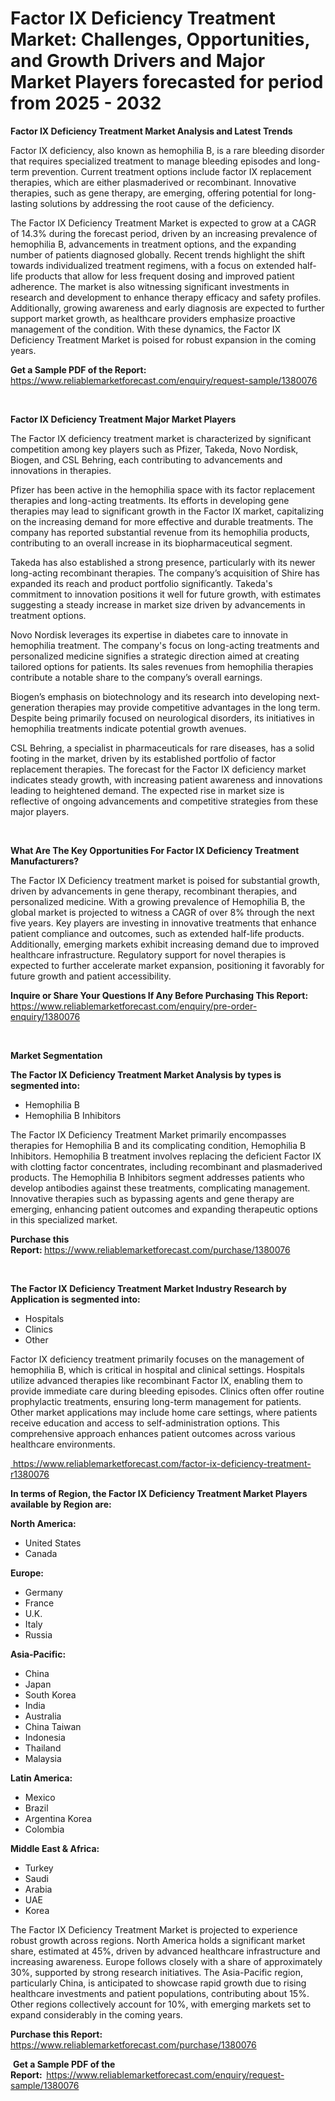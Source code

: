 <p><h1>Factor IX Deficiency Treatment Market: Challenges, Opportunities, and Growth Drivers and Major Market Players forecasted for period from 2025 - 2032</h1></p><p><strong>Factor IX Deficiency Treatment Market Analysis and Latest Trends</strong></p>
<p><p>Factor IX deficiency, also known as hemophilia B, is a rare bleeding disorder that requires specialized treatment to manage bleeding episodes and long-term prevention. Current treatment options include factor IX replacement therapies, which are either plasmaderived or recombinant. Innovative therapies, such as gene therapy, are emerging, offering potential for long-lasting solutions by addressing the root cause of the deficiency.</p><p>The Factor IX Deficiency Treatment Market is expected to grow at a CAGR of 14.3% during the forecast period, driven by an increasing prevalence of hemophilia B, advancements in treatment options, and the expanding number of patients diagnosed globally. Recent trends highlight the shift towards individualized treatment regimens, with a focus on extended half-life products that allow for less frequent dosing and improved patient adherence. The market is also witnessing significant investments in research and development to enhance therapy efficacy and safety profiles. Additionally, growing awareness and early diagnosis are expected to further support market growth, as healthcare providers emphasize proactive management of the condition. With these dynamics, the Factor IX Deficiency Treatment Market is poised for robust expansion in the coming years.</p></p>
<p><strong>Get a Sample PDF of the Report:&nbsp;</strong> <a href="https://www.reliablemarketforecast.com/enquiry/request-sample/1380076?utm_campaign=2808&utm_medium=2&utm_source=Github&utm_content=ia&utm_term=13042025&utm_id=factor-ix-deficiency-treatment">https://www.reliablemarketforecast.com/enquiry/request-sample/1380076</a></p>
<p>&nbsp;</p>
<p><strong>Factor IX Deficiency Treatment Major Market Players</strong></p>
<p><p>The Factor IX deficiency treatment market is characterized by significant competition among key players such as Pfizer, Takeda, Novo Nordisk, Biogen, and CSL Behring, each contributing to advancements and innovations in therapies.</p><p>Pfizer has been active in the hemophilia space with its factor replacement therapies and long-acting treatments. Its efforts in developing gene therapies may lead to significant growth in the Factor IX market, capitalizing on the increasing demand for more effective and durable treatments. The company has reported substantial revenue from its hemophilia products, contributing to an overall increase in its biopharmaceutical segment.</p><p>Takeda has also established a strong presence, particularly with its newer long-acting recombinant therapies. The company’s acquisition of Shire has expanded its reach and product portfolio significantly. Takeda's commitment to innovation positions it well for future growth, with estimates suggesting a steady increase in market size driven by advancements in treatment options.</p><p>Novo Nordisk leverages its expertise in diabetes care to innovate in hemophilia treatment. The company's focus on long-acting treatments and personalized medicine signifies a strategic direction aimed at creating tailored options for patients. Its sales revenues from hemophilia therapies contribute a notable share to the company’s overall earnings.</p><p>Biogen’s emphasis on biotechnology and its research into developing next-generation therapies may provide competitive advantages in the long term. Despite being primarily focused on neurological disorders, its initiatives in hemophilia treatments indicate potential growth avenues.</p><p>CSL Behring, a specialist in pharmaceuticals for rare diseases, has a solid footing in the market, driven by its established portfolio of factor replacement therapies. The forecast for the Factor IX deficiency market indicates steady growth, with increasing patient awareness and innovations leading to heightened demand. The expected rise in market size is reflective of ongoing advancements and competitive strategies from these major players.</p></p>
<p>&nbsp;</p>
<p><strong>What Are The Key Opportunities For Factor IX Deficiency Treatment Manufacturers?</strong></p>
<p><p>The Factor IX Deficiency treatment market is poised for substantial growth, driven by advancements in gene therapy, recombinant therapies, and personalized medicine. With a growing prevalence of Hemophilia B, the global market is projected to witness a CAGR of over 8% through the next five years. Key players are investing in innovative treatments that enhance patient compliance and outcomes, such as extended half-life products. Additionally, emerging markets exhibit increasing demand due to improved healthcare infrastructure. Regulatory support for novel therapies is expected to further accelerate market expansion, positioning it favorably for future growth and patient accessibility.</p></p>
<p><strong>Inquire or Share Your Questions If Any Before Purchasing This Report:</strong> <a href="https://www.reliablemarketforecast.com/enquiry/pre-order-enquiry/1380076?utm_campaign=2808&utm_medium=2&utm_source=Github&utm_content=ia&utm_term=13042025&utm_id=factor-ix-deficiency-treatment">https://www.reliablemarketforecast.com/enquiry/pre-order-enquiry/1380076</a></p>
<p>&nbsp;</p>
<p><strong>Market Segmentation</strong></p>
<p><strong>The Factor IX Deficiency Treatment Market Analysis by types is segmented into:</strong></p>
<p><ul><li>Hemophilia B</li><li>Hemophilia B Inhibitors</li></ul></p>
<p><p>The Factor IX Deficiency Treatment Market primarily encompasses therapies for Hemophilia B and its complicating condition, Hemophilia B Inhibitors. Hemophilia B treatment involves replacing the deficient Factor IX with clotting factor concentrates, including recombinant and plasmaderived products. The Hemophilia B Inhibitors segment addresses patients who develop antibodies against these treatments, complicating management. Innovative therapies such as bypassing agents and gene therapy are emerging, enhancing patient outcomes and expanding therapeutic options in this specialized market.</p></p>
<p><strong>Purchase this Report:&nbsp;</strong><a href="https://www.reliablemarketforecast.com/purchase/1380076?utm_campaign=2808&utm_medium=2&utm_source=Github&utm_content=ia&utm_term=13042025&utm_id=factor-ix-deficiency-treatment">https://www.reliablemarketforecast.com/purchase/1380076</a></p>
<p>&nbsp;</p>
<p><strong>The Factor IX Deficiency Treatment Market Industry Research by Application is segmented into:</strong></p>
<p><ul><li>Hospitals</li><li>Clinics</li><li>Other</li></ul></p>
<p><p>Factor IX deficiency treatment primarily focuses on the management of hemophilia B, which is critical in hospital and clinical settings. Hospitals utilize advanced therapies like recombinant Factor IX, enabling them to provide immediate care during bleeding episodes. Clinics often offer routine prophylactic treatments, ensuring long-term management for patients. Other market applications may include home care settings, where patients receive education and access to self-administration options. This comprehensive approach enhances patient outcomes across various healthcare environments.</p></p>
<p><a href="https://www.reliablemarketforecast.com/factor-ix-deficiency-treatment-r1380076?utm_campaign=2808&utm_medium=2&utm_source=Github&utm_content=ia&utm_term=13042025&utm_id=factor-ix-deficiency-treatment">&nbsp;https://www.reliablemarketforecast.com/factor-ix-deficiency-treatment-r1380076</a></p>
<p><strong>In terms of Region, the Factor IX Deficiency Treatment Market Players available by Region are:</strong></p>
<p>
    <p> <strong> North America: </strong>
        <ul>
            <li>United States</li>
            <li>Canada</li>
        </ul>
        </p> 
    <p> <strong> Europe: </strong>
        <ul>
            <li>Germany</li>
            <li>France</li>
            <li>U.K.</li>
            <li>Italy</li>
            <li>Russia</li>
        </ul>
        </p> 
    <p> <strong> Asia-Pacific: </strong>
        <ul>
            <li>China</li>
            <li>Japan</li>
            <li>South Korea</li>
            <li>India</li>
            <li>Australia</li>
            <li>China Taiwan</li>
            <li>Indonesia</li>
            <li>Thailand</li>
            <li>Malaysia</li>
        </ul>
        </p> 
    <p> <strong> Latin America: </strong>
        <ul>
            <li>Mexico</li>
            <li>Brazil</li>
            <li>Argentina Korea</li>
            <li>Colombia</li>
        </ul>
        </p> 
    <p> <strong> Middle East & Africa: </strong>
        <ul>
            <li>Turkey</li>
            <li>Saudi</li>
            <li>Arabia</li>
            <li>UAE</li>
            <li>Korea</li>
        </ul>
    </p>
    </p>
<p><p>The Factor IX Deficiency Treatment Market is projected to experience robust growth across regions. North America holds a significant market share, estimated at 45%, driven by advanced healthcare infrastructure and increasing awareness. Europe follows closely with a share of approximately 30%, supported by strong research initiatives. The Asia-Pacific region, particularly China, is anticipated to showcase rapid growth due to rising healthcare investments and patient populations, contributing about 15%. Other regions collectively account for 10%, with emerging markets set to expand considerably in the coming years.</p></p>
<p><strong>Purchase this Report: </strong><a href="https://www.reliablemarketforecast.com/purchase/1380076?utm_campaign=2808&utm_medium=2&utm_source=Github&utm_content=ia&utm_term=13042025&utm_id=factor-ix-deficiency-treatment">https://www.reliablemarketforecast.com/purchase/1380076</a></p>
<p>&nbsp;<strong>Get a Sample PDF of the Report:&nbsp;&nbsp;</strong><a href="https://www.reliablemarketforecast.com/enquiry/request-sample/1380076?utm_campaign=2808&utm_medium=2&utm_source=Github&utm_content=ia&utm_term=13042025&utm_id=factor-ix-deficiency-treatment">https://www.reliablemarketforecast.com/enquiry/request-sample/1380076</a></p>
<p><strong></strong></p>
<p><p></p><p></p><p></p></p>